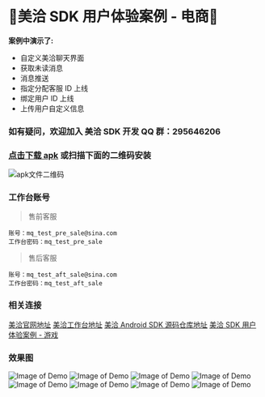 :running:美洽 SDK 用户体验案例 - 电商:running:
============

**案例中演示了:**
* 自定义美洽聊天界面
* 获取未读消息
* 消息推送
* 指定分配客服 ID 上线
* 绑定用户 ID 上线
* 上传用户自定义信息

### 如有疑问，欢迎加入 美洽 SDK 开发 QQ 群：295646206

### [点击下载 apk](https://www.pgyer.com/MQUEEC) 或扫描下面的二维码安装

![apk文件二维码](https://o1wjx1evz.qnssl.com/app/qrcode/MQUEEC)

### 工作台账号
> 售前客服

```
账号：mq_test_pre_sale@sina.com
工作台密码：mq_test_pre_sale
```
> 售后客服

```
账号：mq_test_aft_sale@sina.com
工作台密码：mq_test_aft_sale
```

### 相关连接
[美洽官网地址](http://meiqia.com)
[美洽工作台地址](http://app.meiqia.com)
[美洽 Android SDK 源码仓库地址](https://github.com/Meiqia/MeiqiaSDK-Android)
[美洽 SDK 用户体验案例 - 游戏](https://github.com/ksxkq/MQGameDemo)

### 效果图
![Image of Demo](http://7xk9dj.com1.z0.glb.clouddn.com/mqueec/v11.jpg?imageView2/2/w/320/h/480)
![Image of Demo](http://7xk9dj.com1.z0.glb.clouddn.com/mqueec/v12.jpg?imageView2/2/w/320/h/480)
![Image of Demo](http://7xk9dj.com1.z0.glb.clouddn.com/mqueec/v13.jpg?imageView2/2/w/320/h/480)
![Image of Demo](http://7xk9dj.com1.z0.glb.clouddn.com/mqueec/v14.jpg?imageView2/2/w/320/h/480)
![Image of Demo](http://7xk9dj.com1.z0.glb.clouddn.com/mqueec/v15.jpg?imageView2/2/w/320/h/480)
![Image of Demo](http://7xk9dj.com1.z0.glb.clouddn.com/mqueec/v16.jpg?imageView2/2/w/320/h/480)
![Image of Demo](http://7xk9dj.com1.z0.glb.clouddn.com/mqueec/v17.jpg?imageView2/2/w/320/h/480)
![Image of Demo](http://7xk9dj.com1.z0.glb.clouddn.com/mqueec/v18.jpg?imageView2/2/w/320/h/480)
